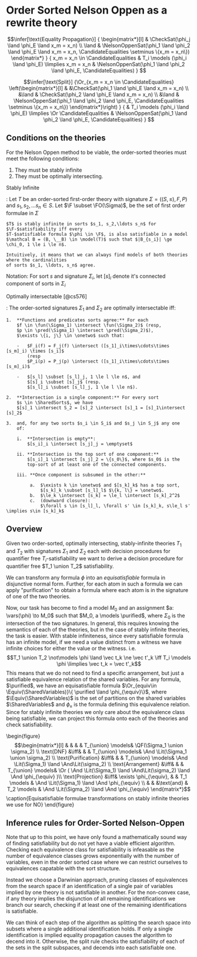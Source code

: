 Order Sorted Nelson Oppen as a rewrite theory
=============================================

$$\infer[\text{Equality Propagation}]
{ \begin{matrix*}[l]
        & \CheckSat(\phi_j \land \phi_E \land x_m = x_n) \\
  \land & \NelsonOppenSat(\phi_1 \land \phi_2 \land \phi_E \land x_m = x_n, \CandidateEqualities \setminus \{x_m = x_n\})
  \end{matrix*}
}
{ x_m = x_n \in \CandidateEqualities
& T_i \models (\phi_i \land \phi_E) \limplies x_m = x_n
& \NelsonOppenSat(\phi_1 \land \phi_2 \land \phi_E, \CandidateEqualities)
}
$$

$$\infer[\text{Split}]
{\Or_{x_m = x_n \in \CandidateEqualities}
 \left(\begin{matrix*}[l]
      &      &\CheckSat(\phi_1 \land \phi_E \land x_m = x_n) \\
      &\land & \CheckSat(\phi_2 \land \phi_E \land x_m = x_n) \\
      &\land & \NelsonOppenSat(\phi_1 \land \phi_2 \land \phi_E, \CandidateEqualities \setminus \{x_m = x_n\})
 \end{matrix*}\right)
}
{
& T_i \models (\phi_i \land \phi_E) \limplies \Or \CandidateEqualities
& \NelsonOppenSat(\phi_1 \land \phi_2 \land \phi_E, \CandidateEqualities)
}
$$

Conditions on the theories
--------------------------

For the Nelson Oppen method to be viable, the order-sorted theories must meet the following conditions:

1.  They must be stably infinite
2.  They must be optimally intersecting.

Stably Infinite

:   Let $T$ be an order-sorted first-order theory with signature $\Sigma = ((S, \le), F, P)$ and
    $s_1, s_2,\ldots s_n \in S$. Let $\F \subset \FO(\Sigma)$, be the set of first order formulae in
    $\Sigma$

    $T$ is stably infinite in sorts $s_1, s_2,\ldots s_n$ for $\F-$satisfiability iff every
    $T-$satisfiable formula $\phi \in \F$, is also satisfiable in a model
    $\mathcal B = (B, \__B) \in \model(T)$ such that $|B_{s_i}| \ge \chi_0, 1 \le i \le n$.

    Intuitively, it means that we can always find models of both theories where the cardinalities
    of sorts $s_1, \ldots, s_n$ agree.

Notation: For sort $s$ and signature $\Sigma_i$, let $[s]_i$ denote it's
connected component of sorts in $\Sigma_i$

Optimally intersectable [@cs576]

:   The order-sorted signatures $\Sigma_1$ and $\Sigma_2$ are optimally
    intersectable iff:

    1.  **Functions and predicates sorts agree:** For each
        $f \in \fun(\Sigma_1) \intersect \fun(\Sigma_2)$ (resp,
        $p \in \pred(\Sigma_1) \intersect \pred(\Sigma_2)$),
        $\exists \{i, j\} \in \onetwo$ such that:

        -   $F_i(f) = F_j(f) \intersect ([s_1]_i\times\cdots\times [s_m]_i) \times [s_i]$
            (resp
            $P_i(p) = P_j(p) \intersect ([s_1]_i\times\cdots\times [s_m]_i)$

        -   $[s_l] \subset [s_l]_j, 1 \le l \le n$, and
            $[s]_i \subset [s]_j$ (resp.
            $[s_l]_i \subset [s_l]_j, 1 \le l \le n$).

    2.  **Intersection is a single component:** For every sort
        $s \in \SharedSorts$, we have
        $[s]_1 \intersect S_2 = [s]_2 \intersect [s]_1 = [s]_1\intersect [s]_2$

    3.  and, for any two sorts $s_i \in S_i$ and $s_j \in S_j$ any one
        of:

        i.  **Intersection is empty**:
            $[s_i]_i \intersect [s_j]_j = \emptyset$

        ii. **Intersection is the top sort of one component:**
            $[s_i]_1 \intersect [s_j]_2 = \{s_0\}$, where $s_0$ is the
            top-sort of at least one of the connected components.

        iii. **Once component is subsumed in the other:**

             a.  $\exists k \in \onetwo$ and $[s_k]_k$ has a top sort,
                 $[s_k]_k \subset [s_l]_l$ $\{k, l\} = \onetwo$.
             b.  $\le_k \intersect [s_k] = \le_l \intersect [s_k]_2^2$
             c.  (downward closure):
                 $\forall s \in [s_l]_l, \forall s' \in [s_k]_k, s\le_l s' \implies s\in [s_k]_k$

Overview
--------

Given two order-sorted, optimally intersecting, stably-infinite theories $T_1$ and $T_2$ with
signatures $\Sigma_1$ and $\Sigma_2$ each with decision procedures for quantifier free
$T_i$-satisfiability we want to derive a decision procedure for quantifier free $T_1 \union T_2$
satisfiability.

We can transform any formula $\phi$ into an *equisatisfiable* formula in disjunctive normal form.
Further, for each atom in such a formula we can apply "purification" to obtain a formula where each
atom is in the signature of one of the two theories.

Now, our task has become to find a model $M_0$ and an assignment $a: \vars(\phi) \to M_0$ such that
$M_0, a \models \purified$, where $\Sigma_0$ is the intersection of the two signatures. In general,
this requires knowing the semantics of each of the theories, but in the case of stably infinite
theories, the task is easier. With stable infiniteness, since every satisfiable formula has an
infinite model, if we need a value distinct from a witness we have infinite choices for either the
value or the witness. i.e. $$T_1 \union T_2 \not\models \phi \land \vec t_k \ne \vec t'_k 
\iff T_i \models \phi \limplies \vec t_k = \vec t'_k$$ This means that we do not need to find a
specific arrangement, but just a satisfiable equivalence relation of the shared variables. For any
formula, $\purified$, we have an equisatisfiable formula
$\Or_{equiv\in \Equiv(\SharedVariables)}\{ \purified \land \phi_{\equiv}\}$, where
$\Equiv(\SharedVariables)$ is the set of partitions on the shared variables $\SharedVariables$ and
$\phi_\equiv$ is the formula defining this equivalence relation. Since for stably infinite theories
we only care about the equivalence class being satisfiable, we can project this formula onto each of
the theories and check satisfiability.

\begin{figure}
$$\begin{matrix*}[l]
                    &    &                        &     & T_{\union}  \models& \QF(\Sigma_1 \union \sigma_2)                                              \\
\text{DNF}          &\iff&                        &     & T_{\union}  \models& \And \Lit(\Sigma_1 \union \sigma_2)                                        \\
\text{Purification} &\iff&                        &     & T_{\union}  \models& \And \Lit(\Sigma_1) \land \And\Lit(\sigma_2)                                \\
\text{Arrangement}  &\iff&                        &     & T_{\union}  \models& \Or ( \And \Lit(\Sigma_1) \land \And\Lit(\sigma_2) \land \And \phi_{\equiv} )\\
\text{Projection}   &\iff& \exists \phi_{\equiv}, &     & T_1 \models        & \And \Lit(\Sigma_1) \land \And \phi_{\equiv}                                \\
                    &    &                        &\text{and} & T_2 \models        & \And \Lit(\Sigma_2) \land \And \phi_{\equiv}
\end{matrix*}$$
\caption{Equisatisfiable formulae transformations on stably infinite theories we use for NO}
\end{figure}

Inference rules for Order-Sorted Nelson-Oppen
---------------------------------------------

Note that up to this point, we have only found a mathematically sound way of finding satisfiability
but do not yet have a viable efficient algorithm. Checking each equivalence class for satisfiability
is infeasable as the number of equivalence classes grows exponentially with the number of variables,
even in the order sorted case where we can restrict ourselves to equivalences capatable with the
sort structure.

Instead we choose a Darwinian approach, pruning classes of equivalences from the search space if
an identification of a single pair of variables implied by one theory is not satisfiable in another.
For the non-convex case, if any theory implies the disjunction of all remaining identifications
we branch our search, checking if at least one of the remaining identifications is satisfiable.

We can think of each step of the algorithm as splitting the search space into subsets where
a single additional identification holds. If only a single identification is implied equality propagation
causes the algorithm to decend into it. Otherwise, the split rule checks the satisfiability of each of the sets
in the split subspaces, and decends into each satisfiable one.

